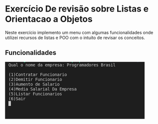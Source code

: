 # Exercício  De revisão sobre Listas e Orientacao a Objetos
<p>
  Neste exercício implemento um menu com algumas funcionalidades onde utilizei recursos de listas e POO com o intuito de revisar os conceitos.
</p>

<h2>
  Funcionalidades
</h2>
<img src = "https://github.com/CarlosVinicios99/Exercicio-revisao-Listas-OO/blob/main/imagens/funcionalidades.png?raw=true" alt = "menu do exercicio">
